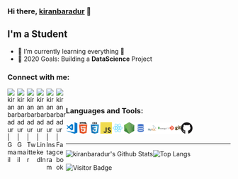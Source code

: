 ### Hi there, [kiranbaradur](https://github.com/kiranbaradur/) 👋

## I'm a Student
- 🌱 I’m currently learning everything 🤣
- 🥅 2020 Goals: Building a **DataScience** Project

### Connect with me:

[<img align="left" alt="kiranbaradur | Gmail" width="22px" src="https://cdn.jsdelivr.net/npm/simple-icons@3.4.0/icons/gmail.svg" />][gmail]
[<img align="left" alt="kiranbaradur | Gmail" width="22px" src="https://cdn.jsdelivr.net/npm/simple-icons@3.4.0/icons/whatsapp.svg" />][whatsapp]
[<img align="left" alt="kiranbaradur | Twitter" width="22px" src="https://cdn.jsdelivr.net/npm/simple-icons@3.4.0/icons/twitter.svg" />][twitter]
[<img align="left" alt="kiranbaradur | LinkedIn" width="22px" src="https://cdn.jsdelivr.net/npm/simple-icons@v3/icons/linkedin.svg" />][linkedin]
[<img align="left" alt="kiranbaradur | Instagram" width="22px" src="https://cdn.jsdelivr.net/npm/simple-icons@v3/icons/instagram.svg" />][instagram]
[<img align="left" alt="kiranbaradur | Facebook" width="22px" src="https://cdn.jsdelivr.net/npm/simple-icons@v3/icons/facebook.svg" />][facebook]

<br />

### Languages and Tools:

[<img align="left" alt="Visual Studio Code" width="26px" src="https://raw.githubusercontent.com/github/explore/80688e429a7d4ef2fca1e82350fe8e3517d3494d/topics/visual-studio-code/visual-studio-code.png" />][vscode]
[<img align="left" alt="HTML5" width="26px" src="https://raw.githubusercontent.com/github/explore/80688e429a7d4ef2fca1e82350fe8e3517d3494d/topics/html/html.png" />][html]
[<img align="left" alt="CSS3" width="26px" src="https://raw.githubusercontent.com/github/explore/80688e429a7d4ef2fca1e82350fe8e3517d3494d/topics/css/css.png" />][css]
[<img align="left" alt="JavaScript" width="26px" src="https://raw.githubusercontent.com/github/explore/80688e429a7d4ef2fca1e82350fe8e3517d3494d/topics/javascript/javascript.png" />][js]
[<img align="left" alt="React" width="26px" src="https://raw.githubusercontent.com/github/explore/80688e429a7d4ef2fca1e82350fe8e3517d3494d/topics/react/react.png" />][reactjs]
[<img align="left" alt="Node.js" width="26px" src="https://raw.githubusercontent.com/github/explore/80688e429a7d4ef2fca1e82350fe8e3517d3494d/topics/nodejs/nodejs.png" />][nodejs]
[<img align="left" alt="SQL" width="26px" src="https://raw.githubusercontent.com/github/explore/80688e429a7d4ef2fca1e82350fe8e3517d3494d/topics/sql/sql.png" />][sql]
[<img align="left" alt="MySQL" width="26px" src="https://raw.githubusercontent.com/github/explore/80688e429a7d4ef2fca1e82350fe8e3517d3494d/topics/mysql/mysql.png" />][mysql]
[<img align="left" alt="MongoDB" width="26px" src="https://raw.githubusercontent.com/github/explore/80688e429a7d4ef2fca1e82350fe8e3517d3494d/topics/mongodb/mongodb.png" />][mongodb]
[<img align="left" alt="Git" width="26px" src="https://raw.githubusercontent.com/github/explore/80688e429a7d4ef2fca1e82350fe8e3517d3494d/topics/git/git.png" />][github]
[<img align="left" alt="GitHub" width="26px" src="https://raw.githubusercontent.com/github/explore/78df643247d429f6cc873026c0622819ad797942/topics/github/github.png" />][github]

<br />
<br />


---


<img align="left" alt="kiranbaradur's Github Stats" src="https://github-readme-stats.vercel.app/api?username=kiranbaradur&show_icons=true&hide_border=true" />

![Top Langs](https://github-readme-stats.vercel.app/api/top-langs/?username=kiranbaradur&hide=TeX&layout=compact)



![Visitor Badge](https://visitor-badge.laobi.icu/badge?page_id=kiranbaradur.kiranbaradur)



[kiranbaradur]: https://github.com/kiranbaradur/
[gmail]: mailto:kiranbaradur@gmail.com
[twitter]: https://twitter.com/kiranbaradur
[instagram]: https://instagram.com/kiranbaradur
[linkedin]: https://linkedin.com/in/kiranbaradur
[vscode]: https://code.visualstudio.com/
[html]: https://html.com/
[css]: https://www.w3schools.com/css/
[js]: https://www.javascript.com/
[reactjs]: https://reactjs.org/
[nodejs]: https://nodejs.org/en/
[sql]: https://www.w3schools.com/sql/
[MySQL]: https://www.mysql.com/
[MongoDB]: https://docs.mongodb.com/
[github]: https://github.com/
[facebook]: https://www.facebook.com/kiranbaradur
[whatsapp]: https://api.whatsapp.com/send?phone=+919686848985
